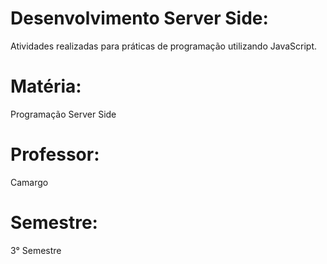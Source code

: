 # Desenvolvimento Server Side:
Atividades realizadas para práticas de programação utilizando JavaScript.

# Matéria: 
Programação Server Side
# Professor: 
Camargo
# Semestre: 
3° Semestre

